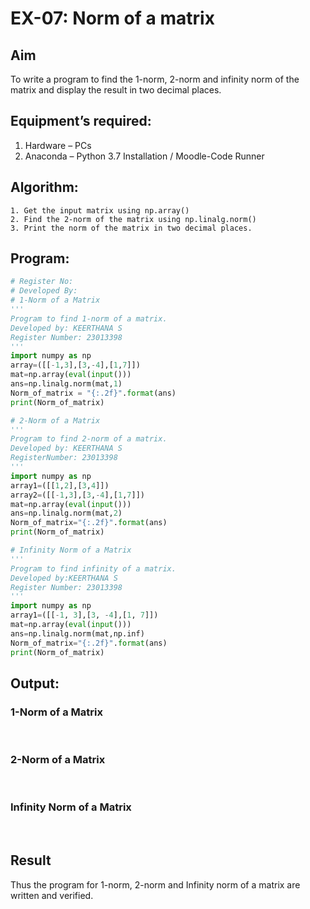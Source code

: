 # EX-07: Norm of a matrix
## Aim
To write a program to find the 1-norm, 2-norm and infinity norm of the matrix and display the result in two decimal places.
## Equipment’s required:
1.	Hardware – PCs
2.	Anaconda – Python 3.7 Installation / Moodle-Code Runner
## Algorithm:
	1. Get the input matrix using np.array()   
    2. Find the 2-norm of the matrix using np.linalg.norm()
	3. Print the norm of the matrix in two decimal places.
## Program:
```Python
# Register No:
# Developed By:
# 1-Norm of a Matrix
'''
Program to find 1-norm of a matrix.
Developed by: KEERTHANA S
Register Number: 23013398
'''
import numpy as np
array=([[-1,3],[3,-4],[1,7]])
mat=np.array(eval(input()))
ans=np.linalg.norm(mat,1)
Norm_of_matrix = "{:.2f}".format(ans)
print(Norm_of_matrix)

# 2-Norm of a Matrix
'''
Program to find 2-norm of a matrix.
Developed by: KEERTHANA S
RegisterNumber: 23013398
'''
import numpy as np
array1=([[1,2],[3,4]])
array2=([[-1,3],[3,-4],[1,7]])
mat=np.array(eval(input()))
ans=np.linalg.norm(mat,2)
Norm_of_matrix="{:.2f}".format(ans)
print(Norm_of_matrix)

# Infinity Norm of a Matrix
'''
Program to find infinity of a matrix.
Developed by:KEERTHANA S
Register Number: 23013398
'''
import numpy as np
array1=([[-1, 3],[3, -4],[1, 7]])
mat=np.array(eval(input()))
ans=np.linalg.norm(mat,np.inf)
Norm_of_matrix="{:.2f}".format(ans)
print(Norm_of_matrix)
```
## Output:
### 1-Norm of a Matrix

<br>

### 2-Norm of a Matrix

<br>

### Infinity Norm of a Matrix

<br>


## Result
Thus the program for 1-norm, 2-norm and Infinity norm of a matrix are written and verified.

